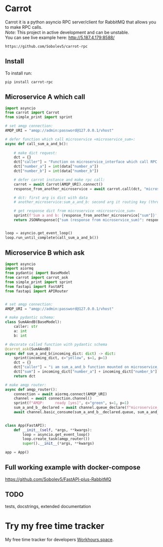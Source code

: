 # Carrot
Carrot it is a python asyncio RPC server/client for RabbitMQ that allows you to make RPC calls.  
*Note:* This project in active development and can be unstable.  
You can see live example here: http://5.187.4.179:8588/

```no-highlight
https://github.com/Sobolev5/carrot-rpc
```

## Install
To install run:
```no-highlight
pip install carrot-rpc
```


## Microservice A which call

```python
import asyncio
from carrot import Carrot
from simple_print import sprint

# set amqp connection:
AMQP_URI = "amqp://admin:password@127.0.0.1/vhost"

# defer function which call microservice «microservice_sum»:
async def call_sum_a_and_b():
  
    # make dict request:
    dct = {}
    dct["caller"] = "Function on microservice_interface which call RPC in microservice_sum"
    dct["number_a"] = int(data["number_a"])
    dct["number_b"] = int(data["number_b"])

    # defer carrot instance and make rpc call:
    carrot = await Carrot(AMQP_URI).connect()
    response_from_another_microservice = await carrot.call(dct, "microservice_sum:sum_a_and_b")    

    # dct: first arg is dict with data
    # another_microservice:sum_a_and_b: second arg it routing key (through default AMQP exchange) 

    # get response dict from microservice «microservice_sum»
    sprint(f'Sum a and b: {response_from_another_microservice["sum"]}', c="yellow", s=1, p=1)
    return JSONResponse({"sum (response from microservice_sum)": response_from_another_microservice["sum"]})  


loop = asyncio.get_event_loop()
loop.run_until_complete(call_sum_a_and_b())

```


## Microservice B which ask

```python
import asyncio
import aiormq
from pydantic import BaseModel
from carrot import carrot_ask
from simple_print import sprint
from fastapi import FastAPI
from fastapi import APIRouter


# set amqp connection:
AMQP_URI = "amqp://admin:password@127.0.0.1/vhost"

# make pydantic schema:
class SumAAndB(BaseModel):
    caller: str
    a: int
    b: int

# decorate called function with pydantic schema
@carrot_ask(SumAAndB)
async def sum_a_and_b(incoming_dict: dict) -> dict:
    sprint(incoming_dict, c="yellow", s=1, p=1)
    dct = {}
    dct["caller"] = "i am sum_a_and_b function mounted on microservice_sum"
    dct["sum"] = incoming_dict["number_a"] + incoming_dict["number_b"]
    return dct

# make amqp router:
async def amqp_router():
    connection = await aiormq.connect(AMQP_URI)
    channel = await connection.channel()
    sprint(f"AMQP:     ready [yes]", c="green", s=1, p=1)
    sum_a_and_b__declared = await channel.queue_declare(f"microservice_sum:sum_a_and_b", durable=False)
    await channel.basic_consume(sum_a_and_b__declared.queue, sum_a_and_b, no_ack=False)  
    

class App(FastAPI):
    def __init__(self, *args, **kwargs):
        loop = asyncio.get_event_loop()
        loop.create_task(amqp_router())
        super().__init__(*args, **kwargs)

app = App()

```

## Full working example with docker-compose
https://github.com/Sobolev5/FastAPI-plus-RabbitMQ


## TODO
tests, docstrings, extended documentation


# Try my free time tracker
My free time tracker for developers [Workhours.space](https://workhours.space/). 





